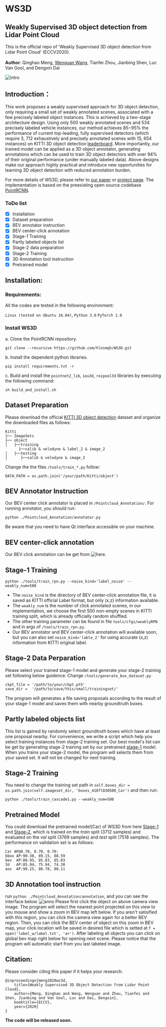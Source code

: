 # WS3D

## Weakly Supervised 3D object detection from Lidar Point Cloud

This is the official repo of 'Weakly Supervised 3D object detection from Lidar Point Cloud' (ECCV2020).<br/><br/>
**Author**: Qinghao Meng, [Wenguan Wang](https://sites.google.com/view/wenguanwang), Tianfei Zhou, Jianbing Shen, Luc Van Gool, and Dengxin Dai

![intro](https://github.com/hlesmqh/WS3D/blob/master/intro.png)

## Introduction：
This work proposes a weakly supervised approach for 3D object detection, only requiring a small set of weakly annotated scenes, associated with a few precisely labeled object instances. This is achieved by a two-stage architecture design. Using only 500 weakly annotated scenes and 534 precisely labeled vehicle instances, our method achieves 85−95% the performance of current top-leading, fully supervised detectors (which require 3, 712 exhaustively and precisely annotated scenes with 15, 654 instances) on KITTI 3D object detection [leaderboard](http://www.cvlibs.net/datasets/kitti/eval_object.php?obj_benchmark=3d). More importantly, our trained model can be applied as a 3D object annotator, generating annotations which can be used to train 3D object detectors with over 94% of their original performance (under manually labeled data). Above designs make our approach highly practical and introduce new opportunities for learning 3D object detection with reduced annotation burden.

For more details of WS3D, please refer to [our paper](https://arxiv.org/abs/2007.11901v1) or [project page](#).
The implementation is based on the preexisting open source codebase [PointRCNN](https://github.com/sshaoshuai/PointRCNN).

### ToDo list
- [x] Installation
- [x] Dataset preparation
- [x] BEV annotator instruction
- [x] BEV center-click annotation
- [x] Stage-1 Training
- [x] Partly labeled objects list
- [x] Stage-2 data preparation
- [x] Stage-2 Training
- [x] 3D Annotation tool instruction
- [x] Pretrained model 

## Installation:

### Requirements:
All the codes are tested in the following environment:

```Linux (tested on Ubuntu 16.04)```, 
```Python 3.6```
```PyTorch 1.0```

### Install WS3D

a. Clone the PointRCNN repository.
```shell
git clone --recursive https://github.com/hlesmqh/WS3D.git
```

b. Install the dependent python libraries.
```shell
pip install requirements.txt -r
```

c. Build and install the `pointnet2_lib`, `iou3d`, `roipool3d` libraries by executing the following command:
```shell
sh build_and_install.sh
```

## Dataset Preparation
Please download the official [KITTI 3D object detection](http://www.cvlibs.net/datasets/kitti/eval_object.php?obj_benchmark=3d) dataset and organize the downloaded files as follows:
```
Kitti
├── ImageSets
├── object
│   ├──training
      ├──calib & velodyne & label_2 & image_2
│   ├──testing
│      ├──calib & velodyne & image_2
```

Change the the files ```/tools/train_*.py```  follow:
```shell
DATA_PATH = os.path.join('/your/path/Kitti/object')
```

## BEV Annotator Instruction

Our BEV center click annotator is placed in `/Pointcloud_Annotation/`. For running annotator, you should run:
```shell
python ./Pointcloud_Annotation/annotator.py 
```
Be aware that you need to have Qt interface accessible on your machine.

## BEV center-click annotation
Our BEV click annotation can be get from ![here](https://drive.google.com/file/d/1A-HWh6HFq9JFp4IJghWfbOs80a8ergPt/view?usp=sharing).


## Stage-1 Training
```shell
python ./tools/train_rpn.py --noise_kind='label_noise' --weakly_num=500
```
- The `noise_kind` is the directory of BEV center-click annotation file, it is saved as KITTI official Label format, but only (x,z) information available.
- The `weakly_num` is the number of click annotated scenes, in our implementation, we choose the first 500 non-empty scenes in KITTI training split, which is already officially random shuffled.
- The other training parameter can be found in file `tools/cfgs/weaklyRPN` and in args of `/tools/train_rpn.py`.
- Our BEV annotator and BEV center-click annotation will available soon, but you can also set `noise_kind='lable_2'` for using accurate (x,z) information from KITTI original label.

## Stage-2 Data Perparation
Please select your trained stage-1 model and generate your stage-2 training set following below guidence:
Change  ```/tools/generate_box_dataset.py```
```shell
ckpt_file = '/path/to/your/ckpt.pth'
save_dir =  '/path/to/save/this/small/trainingset/'
```
The program will generates a file saving proposals according to the result of your stage-1 model and saves them with nearby groundtruth boxes.

## Partly labeled objects list
This list is gained by randomly select groundtruth boxes which have at least one proposal nearby. For convenience, we write a script which help you select training instances from stage-2 training set. Our best model's list can be get by generating stage-2 training set by our pretrained [stage-1](https://drive.google.com/file/d/1RgsANIPsnYh1rctTifSzGSdG9v6_sS5F/view?usp=sharing) model. When you trains your stage-2 model, the program will selects them from your saved set. It will not be changed for next training. 

## Stage-2 Training
You need to change the training set path in ```self.boxes_dir = os.path.join(self.imageset_dir, 'boxes_410fl030500_Car')``` and then run:
```shell
python ./tools/train_cascade1.py --weakly_num=500
```

## Pretrained Model
You could download the pretrained model(Car) of WS3D from here [Stage-1](https://drive.google.com/file/d/1RgsANIPsnYh1rctTifSzGSdG9v6_sS5F/view?usp=sharing) and [Stage-2](https://drive.google.com/file/d/1V_pu3xDRwybNho6L7f0dxY3Qdvyz0pAG/view?usp=sharing), which is trained on the *train* split (3712 samples) and evaluated on the *val* split (3769 samples) and *test* split (7518 samples). The performance on validation set is as follows:
```
Car AP@0.70, 0.70, 0.70:
bbox AP:90.38, 89.15, 88.59
bev  AP:88.95, 85.83, 85.03
3d   AP:85.04, 75.94, 74.38
aos  AP:90.25, 88.78, 88.11
```

## 3D Annotation tool instruction

run ```python ./Pointcloud_Annotation/annotation```, and you can see the interface below.
![anno](https://github.com/hlesmqh/WS3D/blob/master/annotation.png)
Please first click the object on above camera view image. The program will select the nearest point projected on this view to you mouse and show a zoom in BEV map left below. If you aren't satisified with this region, you can click the camera view again for a better BEV region.
Then, you can click the BEV center of object on this zoom in BEV map, your click location will be saved in desired file which is setted at ```f = open('label_w/label.txt', 'a+')```. After labeling all objects you can click on global bev map right below for opening next scene. Please notice that the program will automatic start from you last labeled image.

Citation:
---------------

Please consider citing this paper if it helps your research:

    @inproceedings{meng2020ws3d,
        title={Weakly Supervised 3D Object Detection from Lidar Point Cloud},
        author={Meng, Qinghao and Wang, Wenguan and Zhou, Tianfei and Shen, Jianbing and Van Gool, Luc and Dai, Dengxin},
        booktitle={ECCV},
        year={2020}
    }
    
        
                      
**The code will be released soon.**



